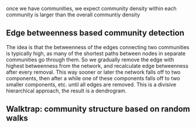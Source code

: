 once we have communities, we expect community density within each community is larger than the overall communtiy density





## Edge betweenness based community detection

The idea is that the betweenness of the edges connecting two communities is typically high, as many of the shortest paths between nodes in separate communities go through them. So we gradually remove the edge with highest betweenness from the network, and recalculate edge betweenness after every removal. This way sooner or later the network falls off to two components, then after a while one of these components falls off to two smaller components, etc. until all edges are removed. This is a divisive hierarchical approach, the result is a dendrogram.



## Walktrap: community structure based on random walks

